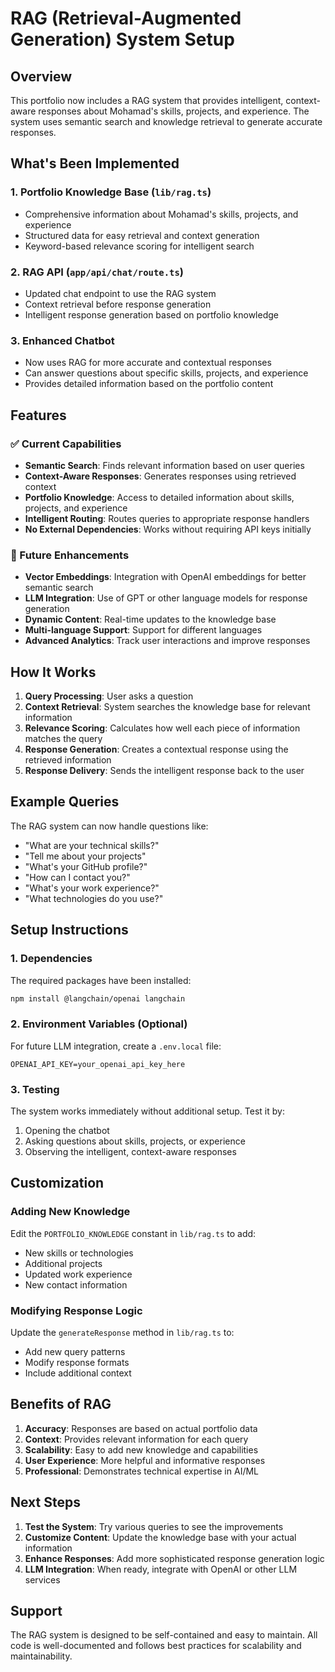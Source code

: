# RAG (Retrieval-Augmented Generation) System Setup

## Overview
This portfolio now includes a RAG system that provides intelligent, context-aware responses about Mohamad's skills, projects, and experience. The system uses semantic search and knowledge retrieval to generate accurate responses.

## What's Been Implemented

### 1. Portfolio Knowledge Base (`lib/rag.ts`)
- Comprehensive information about Mohamad's skills, projects, and experience
- Structured data for easy retrieval and context generation
- Keyword-based relevance scoring for intelligent search

### 2. RAG API (`app/api/chat/route.ts`)
- Updated chat endpoint to use the RAG system
- Context retrieval before response generation
- Intelligent response generation based on portfolio knowledge

### 3. Enhanced Chatbot
- Now uses RAG for more accurate and contextual responses
- Can answer questions about specific skills, projects, and experience
- Provides detailed information based on the portfolio content

## Features

### ✅ Current Capabilities
- **Semantic Search**: Finds relevant information based on user queries
- **Context-Aware Responses**: Generates responses using retrieved context
- **Portfolio Knowledge**: Access to detailed information about skills, projects, and experience
- **Intelligent Routing**: Routes queries to appropriate response handlers
- **No External Dependencies**: Works without requiring API keys initially

### 🔮 Future Enhancements
- **Vector Embeddings**: Integration with OpenAI embeddings for better semantic search
- **LLM Integration**: Use of GPT or other language models for response generation
- **Dynamic Content**: Real-time updates to the knowledge base
- **Multi-language Support**: Support for different languages
- **Advanced Analytics**: Track user interactions and improve responses

## How It Works

1. **Query Processing**: User asks a question
2. **Context Retrieval**: System searches the knowledge base for relevant information
3. **Relevance Scoring**: Calculates how well each piece of information matches the query
4. **Response Generation**: Creates a contextual response using the retrieved information
5. **Response Delivery**: Sends the intelligent response back to the user

## Example Queries

The RAG system can now handle questions like:
- "What are your technical skills?"
- "Tell me about your projects"
- "What's your GitHub profile?"
- "How can I contact you?"
- "What's your work experience?"
- "What technologies do you use?"

## Setup Instructions

### 1. Dependencies
The required packages have been installed:
```bash
npm install @langchain/openai langchain
```

### 2. Environment Variables (Optional)
For future LLM integration, create a `.env.local` file:
```env
OPENAI_API_KEY=your_openai_api_key_here
```

### 3. Testing
The system works immediately without additional setup. Test it by:
1. Opening the chatbot
2. Asking questions about skills, projects, or experience
3. Observing the intelligent, context-aware responses

## Customization

### Adding New Knowledge
Edit the `PORTFOLIO_KNOWLEDGE` constant in `lib/rag.ts` to add:
- New skills or technologies
- Additional projects
- Updated work experience
- New contact information

### Modifying Response Logic
Update the `generateResponse` method in `lib/rag.ts` to:
- Add new query patterns
- Modify response formats
- Include additional context

## Benefits of RAG

1. **Accuracy**: Responses are based on actual portfolio data
2. **Context**: Provides relevant information for each query
3. **Scalability**: Easy to add new knowledge and capabilities
4. **User Experience**: More helpful and informative responses
5. **Professional**: Demonstrates technical expertise in AI/ML

## Next Steps

1. **Test the System**: Try various queries to see the improvements
2. **Customize Content**: Update the knowledge base with your actual information
3. **Enhance Responses**: Add more sophisticated response generation logic
4. **LLM Integration**: When ready, integrate with OpenAI or other LLM services

## Support

The RAG system is designed to be self-contained and easy to maintain. All code is well-documented and follows best practices for scalability and maintainability.
